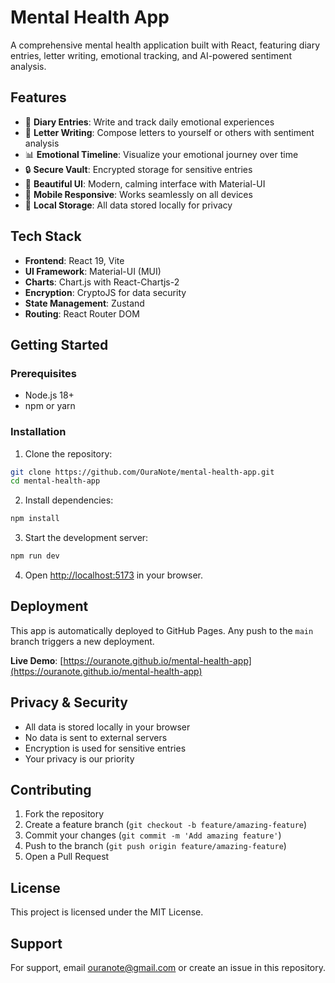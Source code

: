 # Mental Health App

A comprehensive mental health application built with React, featuring diary entries, letter writing, emotional tracking, and AI-powered sentiment analysis.

## Features

- 📝 **Diary Entries**: Write and track daily emotional experiences
- 💌 **Letter Writing**: Compose letters to yourself or others with sentiment analysis
- 📊 **Emotional Timeline**: Visualize your emotional journey over time
- 🔒 **Secure Vault**: Encrypted storage for sensitive entries
- 🎨 **Beautiful UI**: Modern, calming interface with Material-UI
- 📱 **Mobile Responsive**: Works seamlessly on all devices
- 🔐 **Local Storage**: All data stored locally for privacy

## Tech Stack

- **Frontend**: React 19, Vite
- **UI Framework**: Material-UI (MUI)
- **Charts**: Chart.js with React-Chartjs-2
- **Encryption**: CryptoJS for data security
- **State Management**: Zustand
- **Routing**: React Router DOM

## Getting Started

### Prerequisites

- Node.js 18+ 
- npm or yarn

### Installation

1. Clone the repository:
```bash
git clone https://github.com/OuraNote/mental-health-app.git
cd mental-health-app
```

2. Install dependencies:
```bash
npm install
```

3. Start the development server:
```bash
npm run dev
```

4. Open [http://localhost:5173](http://localhost:5173) in your browser.

## Deployment

This app is automatically deployed to GitHub Pages. Any push to the `main` branch triggers a new deployment.

**Live Demo**: [https://ouranote.github.io/mental-health-app](https://ouranote.github.io/mental-health-app)

## Privacy & Security

- All data is stored locally in your browser
- No data is sent to external servers
- Encryption is used for sensitive entries
- Your privacy is our priority

## Contributing

1. Fork the repository
2. Create a feature branch (`git checkout -b feature/amazing-feature`)
3. Commit your changes (`git commit -m 'Add amazing feature'`)
4. Push to the branch (`git push origin feature/amazing-feature`)
5. Open a Pull Request

## License

This project is licensed under the MIT License.

## Support

For support, email ouranote@gmail.com or create an issue in this repository.


